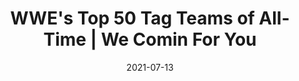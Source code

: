 ---
title: "WWE's Top 50 Tag Teams of All- Time | We Comin For You"
date: 2021-07-13
description: "WWE's Top 50 Tag Teams of All- Time | We Comin For You"
longDescription: >-
    WWE released the last part of its Top 50 tag teams of all-time list last week. And with any list the discussion and debate begins. 
    RVS and Rated R discuss and break down the list. Was WWE bias? Was this list a prisoner of the moment?
    
    Visit ProWrestlingBlack.org for all We Comin For You Cast episodes!
    
    Send questions or comments to WeCominForYouCast@gmail.com
    
    WCFY online ​  ​
    RVS: @FranchICE06 
    ROD: @R8TED_R
    FB Group: https://bit.ly/3iGwOMw ​ 
    ​IG: https://bit.ly/2NB17ZB  ​  
    
    Follow SOLC Network online
    Instagram: https://bit.ly/39VL542             
    Twitter: https://bit.ly/39aL395              
    Facebook: https://bit.ly/3sQn7je       ​
    
    To Listen to the podcast
    Podbean https://bit.ly/3t7SDJH          
    YouTube http://bit.ly/3ouZqJU          
    Spotify http://spoti.fi/3pwZZnJ          
    Apple http://apple.co/39rwjD1          
    Stitcher http://bit.ly/3puGQ5P   
    IHeartRadio http://ihr.fm/2L0A2y1
duration: "0:11:16"
youtubeId: "3dVGF2yvRhI"

image: "/uploads/thumbnails/3dVGF2yvRhI.jpg"
tags: ["wrestling","wwe"]
draft: false
---